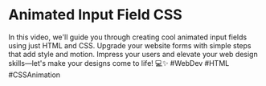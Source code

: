 # Animated Input Field CSS
In this video, we'll guide you through creating cool animated input fields using just HTML and CSS. Upgrade your website forms with simple steps that add style and motion. Impress your users and elevate your web design skills—let's make your designs come to life! 💻✨ #WebDev #HTML #CSSAnimation
